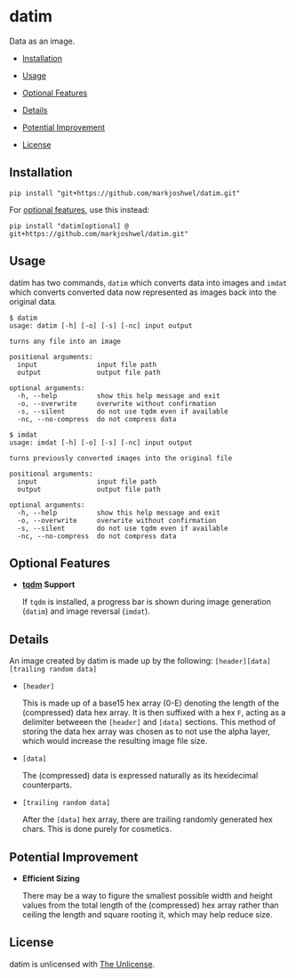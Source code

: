 # datim

Data as an image.

- [Installation](#installation)

- [Usage](#usage)

- [Optional Features](#optional-features)

- [Details](#details)

- [Potential Improvement](#potential-improvement)

- [License](#license)

## Installation

```
pip install "git+https://github.com/markjoshwel/datim.git"
```

For [optional features](#optional-features), use this instead:

```
pip install "datim[optional] @ git+https://github.com/markjoshwel/datim.git"
```

## Usage

datim has two commands, `datim` which converts data into images and `imdat`
which converts converted data now represented as images back into the original
data.

```
$ datim
usage: datim [-h] [-o] [-s] [-nc] input output

turns any file into an image

positional arguments:
  input               input file path
  output              output file path

optional arguments:
  -h, --help          show this help message and exit
  -o, --overwrite     overwrite without confirmation
  -s, --silent        do not use tqdm even if available
  -nc, --no-compress  do not compress data
```

```
$ imdat
usage: imdat [-h] [-o] [-s] [-nc] input output

turns previously converted images into the original file

positional arguments:
  input               input file path
  output              output file path

optional arguments:
  -h, --help          show this help message and exit
  -o, --overwrite     overwrite without confirmation
  -s, --silent        do not use tqdm even if available
  -nc, --no-compress  do not compress data
```

## Optional Features

- **[tqdm](https://github.com/tqdm/tqdm) Support**

  If `tqdm` is installed, a progress bar is shown during image generation
  (`datim`) and image reversal (`imdat`).

## Details

An image created by datim is made up by the following:
`[header][data][trailing random data]`

- `[header]`

  This is made up of a base15 hex array (0-E) denoting the length of the
  (compressed) data hex array. It is then suffixed with a hex `F`, acting as a
  delimiter betweeen the `[header]` and `[data]` sections. This method of
  storing the data hex array was chosen as to not use the alpha layer, which
  would increase the resulting image file size.

- `[data]`

  The (compressed) data is expressed naturally as its hexidecimal counterparts.

- `[trailing random data]`

  After the `[data]` hex array, there are trailing randomly generated hex
  chars. This is done purely for cosmetics.

## Potential Improvement  

- **Efficient Sizing**

  There may be a way to figure the smallest possible width and height values
  from the total length of the (compressed) hex array rather than ceiling the
  length and square rooting it, which may help reduce size.

## License

datim is unlicensed with [The Unlicense](https://unlicense.org).
